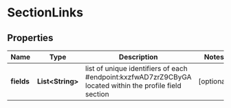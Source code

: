 

# SectionLinks


## Properties

| Name | Type | Description | Notes |
|------------ | ------------- | ------------- | -------------|
|**fields** | **List&lt;String&gt;** | list of unique identifiers of each #endpoint:kxzfwAD7zrZ9CByGA located within the profile field section |  [optional] |



